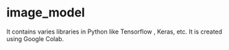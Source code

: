 # image_model

It contains varies libraries in Python like Tensorflow , Keras, etc.
It is created using Google Colab.
